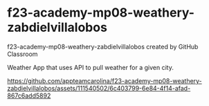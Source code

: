 # f23-academy-mp08-weathery-zabdielvillalobos
f23-academy-mp08-weathery-zabdielvillalobos created by GitHub Classroom

Weather App that uses API to pull weather for a given city. 



https://github.com/appteamcarolina/f23-academy-mp08-weathery-zabdielvillalobos/assets/111540502/6c403799-6e84-4f14-afad-867c6add5892



